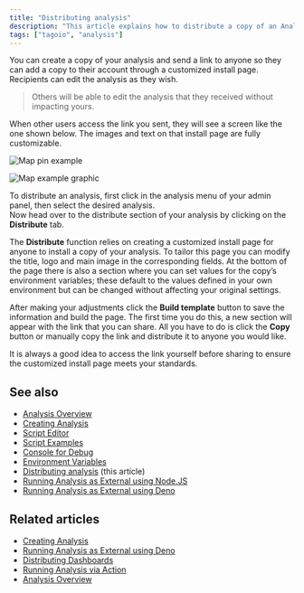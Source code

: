 ```yaml
---
title: "Distributing analysis"
description: "This article explains how to distribute a copy of an Analysis in TagoIO by sending a customized install link so others can add and edit their own copy without affecting yours."
tags: ["tagoio", "analysis"]
---
```

You can create a copy of your analysis and send a link to anyone so they can add a copy to their account through a customized install page. Recipients can edit the analysis as they wish.

> Others will be able to edit the analysis that they received without impacting yours.

When other users access the link you sent, they will see a screen like the one shown below. The images and text on that install page are fully customizable.

![Map pin example](/docs_imagem/tagoio/distributing-analysis-2.png)

![Map example graphic](/docs_imagem/tagoio/distributing-analysis-2.png)

To distribute an analysis, first click in the analysis menu of your admin panel, then select the desired analysis.  
Now head over to the distribute section of your analysis by clicking on the **Distribute** tab.

The **Distribute** function relies on creating a customized install page for anyone to install a copy of your analysis. To tailor this page you can modify the title, logo and main image in the corresponding fields. At the bottom of the page there is also a section where you can set values for the copy’s environment variables; these default to the values defined in your own environment but can be changed without affecting your original settings.

After making your adjustments click the **Build template** button to save the information and build the page. The first time you do this, a new section will appear with the link that you can share. All you have to do is click the **Copy** button or manually copy the link and distribute it to anyone you would like.

It is always a good idea to access the link yourself before sharing to ensure the customized install page meets your standards.

## See also
- [Analysis Overview](/docs/tagoio/analys/)
- [Creating Analysis](/docs/tagoio/analys/creating-analysis)
- [Script Editor](../script-editor)
- [Script Examples](../tutorials/script-examples)
- [Console for Debug](../console-for-debug)
- [Environment Variables](../environment-variables)
- [Distributing analysis](/docs/tagoio/analys/distributing-analysis) (this article)
- [Running Analysis as External using Node.JS](/docs/tagoio/analys/running-analysis-as-external-using-nodejs)
- [Running Analysis as External using Deno](/docs/tagoio/analys/running-analysis-as-external-using-deno)

## Related articles
- [Creating Analysis](/docs/tagoio/analys/creating-analysis)
- [Running Analysis as External using Deno](/docs/tagoio/analys/running-analysis-as-external-using-deno)
- [Distributing Dashboards](../dashboards/distributing-dashboards)
- [Running Analysis via Action](../actions/)
- [Analysis Overview](/docs/tagoio/analys/)